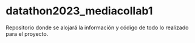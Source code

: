 # datathon2023_mediacollab1
Repositorio donde se alojará la información y código de todo lo realizado para el proyecto.
